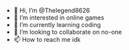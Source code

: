 - 👋 Hi, I’m @Thelegend8626
- 👀 I’m interested in online games
- 🌱 I’m currently learning coding
- 💞️ I’m looking to collaborate on no-one
- 📫 How to reach me idk

<!---
Thelegend8626/Thelegend8626 is a ✨ special ✨ repository because its `README.md` (this file) appears on your GitHub profile.
You can click the Preview link to take a look at your changes.
--->
